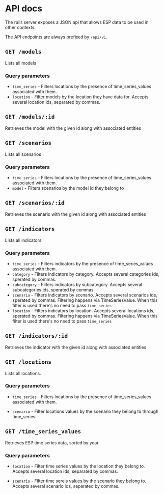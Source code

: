 # API docs

The rails server exposes a JSON api that allows ESP data to be used in other contexts.

The API endpoints are always prefixed by `/api/v1`.

## `GET /models`

Lists all models

### Query parameters

* `time_series` - Filters locations by the presence of time_series_values
associated with them.
* `location` - Filter models by the location they have data for. Accepts several location ids, separated by commas.

## `GET /models/:id`

Retrieves the model with the given id along with associated entities

## `GET /scenarios`

Lists all scenarios

### Query parameters

* `time_series` - Filters locations by the presence of time_series_values
associated with them.
* `model` - Filters scenarios by the model id they belong to

## `GET /scenarios/:id`

Retrieves the scenario with the given id along with associated entities

## `GET /indicators`

Lists all indicators

### Query parameters

* `time_series` - Filters indicators by the presence of time_series_values associated with them.
* `category` - Filters indicators by category. Accepts several categories ids, sperated by commas.
* `subcategory` - Filters indicators by subcategory. Accepts several subcategories ids, sperated by commas.
* `scenario` - Filters indicators by scenario. Accepts several scenarios ids, sperated by commas. Filtering happens via TimeSeriesValue. When this filter is used there's no need to pass `time_series`
* `location` - Filters indicators by location. Accepts several locations ids, sperated by commas. Filtering happens via TimeSeriesValue. When this filter is used there's no need to pass `time_series`

## `GET /indicators/:id`

Retrieves the indicator with the given id along with associated entities

## `GET /locations`

Lists all locations.

### Query parameters
* `time_series` - Filters locations by the presence of time_series_values
associated with them.

* `scenario` - Filter locations values by the scenario they belong to through time_series.

## `GET /time_series_values`

Retrieves ESP time series data, sorted by year

### Query parameters

* `location` - Filter time series values by the location they belong to. Accepts several location ids, separated by commas.

* `scenario` - Filter time sereis values by the scenario they belong to. Accepts several scenario ids, separated by commas.
